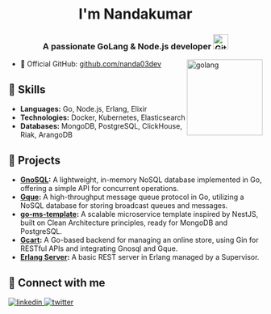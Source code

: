 <h1 align="center">I'm Nandakumar</h1>
<h3 align="center">A passionate GoLang & Node.js developer <img src="https://i.giphy.com/media/v1.Y2lkPTc5MGI3NjExeHFnbjMzeXVlZTBtbTVpOGgxM3RjbXI5cnB6eDc4cnphc3luZ291ZSZlcD12MV9pbnRlcm5hbF9naWZfYnlfaWQmY3Q9Zw/m6pvmOSXuTEPaKFWBz/giphy.gif" width="30px" alt="Git"/></h3>
<img align="right" alt="golang" width="150" src="[https://i.pinimg.com/originals/ff/0c/70/ff0c7036ec6ccc0eafc1021431b17e7f.gif](https://github.com/nanda03dev/nanda03dev/blob/main/go-node-logo.png)">

- 🌱 Official GitHub: [github.com/nanda03dev](https://github.com/nanda03dev)

## 🚀 Skills
- **Languages:** Go, Node.js, Erlang, Elixir
- **Technologies:** Docker, Kubernetes, Elasticsearch
- **Databases:** MongoDB, PostgreSQL, ClickHouse, Riak, ArangoDB

## 📁 Projects
- **[GnoSQL](https://github.com/nanda03dev/gnosql):** A lightweight, in-memory NoSQL database implemented in Go, offering a simple API for concurrent operations.
- **[Gque](https://github.com/nanda03dev/gque):** A high-throughput message queue protocol in Go, utilizing a NoSQL database for storing broadcast queues and messages.
- **[go-ms-template](https://github.com/nanda03dev/go-ms-clean-template):** A scalable microservice template inspired by NestJS, built on Clean Architecture principles, ready for MongoDB and PostgreSQL.
- **[Gcart](https://github.com/nanda03dev/gcart):** A Go-based backend for managing an online store, using Gin for RESTful APIs and integrating Gnosql and Gque.
- **[Erlang Server](https://github.com/nanda03dev/erlang-genserver-rest):** A basic REST server in Erlang managed by a Supervisor.

## 🤝 Connect with me
<div align="left">
<a href="https://www.linkedin.com/in/nandakumar-m-606716173/" target="_blank">
<img src="https://img.shields.io/badge/linkedin-%231E77B5.svg?&style=for-the-badge&logo=linkedin&logoColor=white" alt="linkedin" style="margin-bottom: 5px;" />
</a>
<a href="https://x.com/nanda03dev" target="_blank">
<img src="https://img.shields.io/badge/twitter-%2300acee.svg?&style=for-the-badge&logo=twitter&logoColor=white" alt="twitter" style="margin-bottom: 5px;" />
</a>
</div>
